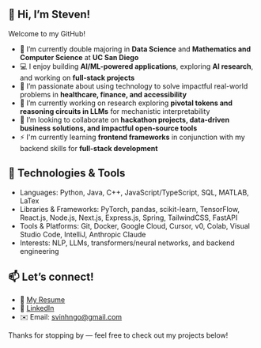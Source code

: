  <!--
**stvngo/stvngo** is a ✨ _special_ ✨ repository because its `README.md` (this file) appears on your GitHub profile.

Here are some ideas to get you started:

- 🔭 I’m currently working on ...
- 🌱 I’m currently learning ...
- 👯 I’m looking to collaborate on ...
- 🤔 I’m looking for help with ...
- 💬 Ask me about ...
- 📫 How to reach me: ...
- 😄 Pronouns: ...
- ⚡ Fun fact: ...
-->

## 👋 Hi, I’m Steven!

Welcome to my GitHub!  

- 🌱 I’m currently double majoring in **Data Science** and **Mathematics and Computer Science** at **UC San Diego**
- 💻 I enjoy building **AI/ML-powered applications**, exploring **AI research**, and working on **full-stack projects**
- 🔬 I’m passionate about using technology to solve impactful real-world problems in **healthcare, finance, and accessibility**
- 🔭 I’m currently working on research exploring **pivotal tokens and reasoning circuits in LLMs** for mechanistic interpretability
- 👯 I’m looking to collaborate on **hackathon projects, data-driven business solutions, and impactful open-source tools**
- ⚡ I'm currently learning **frontend frameworks** in conjunction with my backend skills for **full-stack development**

## 🧰 Technologies & Tools

- Languages: Python, Java, C++, JavaScript/TypeScript, SQL, MATLAB, LaTex
- Libraries & Frameworks: PyTorch, pandas, scikit-learn, TensorFlow, React.js, Node.js, Next.js, Express.js, Spring, TailwindCSS, FastAPI
- Tools & Platforms: Git, Docker, Google Cloud, Cursor, v0, Colab, Visual Studio Code, IntelliJ, Anthropic Claude
- Interests: NLP, LLMs, transformers/neural networks, and backend engineering

## 📫 Let’s connect!

- 📄 [My Resume](https://docs.google.com/document/d/1oZVb2JZuCdDZjKadW9LY-HVO1KKWhJHqXgIPAWDxvQw/edit?usp=sharing) 
- 💼 [LinkedIn](https://www.linkedin.com/in/stevenvngo/)  
- ✉️ Email: svinhngo@gmail.com

Thanks for stopping by — feel free to check out my projects below!

